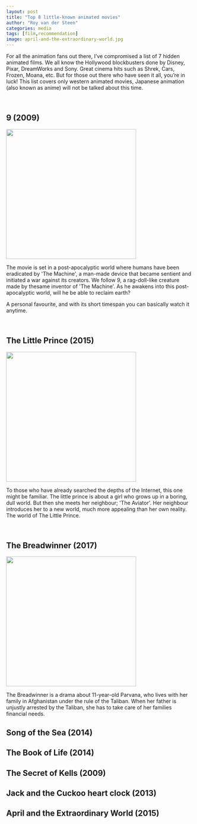 ```yaml
---
layout: post
title: "Top 8 little-known animated movies"
author: "Roy van der Steen"
categories: media
tags: [film,recommendation]
image: april-and-the-extraordinary-world.jpg
---
```


For all the animation fans out there, I’ve compromised a list of 7 hidden animated films. We all know the Hollywood blockbusters done by Disney, Pixar, DreamWorks and Sony. Great cinema hits such as Shrek, Cars, Frozen, Moana, etc. But for those out there who have seen it all, you’re in luck! This list covers only western animated movies, Japanese animation (also known as anime) will not be talked about this time.

<br />

## 9 (2009)

<img src="https://fanart.tv/fanart/movies/12244/moviebackground/9-4ff951644b79e.jpg" width="350" />

The movie is set in a post-apocalyptic world where humans have been eradicated by 'The Machine', a man-made device that became sentient and initiated a war against its creators. We follow 9, a rag-doll-like creature made by thesame inventor of 'The Machine'. As he awakens into this post-apocalyptic world, will he be able to reclaim earth?

A personal favourite, and with its short timespan you can basically watch it anytime.

<br />

## The Little Prince (2015)

<img src="https://wallpapercave.com/wp/wp2252130.jpg" width="350" />

To those who have already searched the depths of the Internet, this one might be familiar. The little prince is about a girl who grows up in a boring, dull world. But then she meets her neighbour; 'The Aviator'. Her neighbour introduces her to a new world, much more appealing than her own reality. The world of The Little Prince.

<br />

## The Breadwinner (2017)

<img src="https://www.universitytimes.ie/wp-content/uploads/2018/10/awards-issue-breadwinner-01.jpg" width="350" />

The Breadwinner is a drama about 11-year-old Parvana, who lives with her family in Afghanistan under the rule of the Taliban. When her father is unjustly arrested by the Taliban, she has to take care of her families financial needs.

## Song of the Sea (2014)

## The Book of Life (2014)

## The Secret of Kells (2009)

## Jack and the Cuckoo heart clock (2013)

## April and the Extraordinary World (2015)
